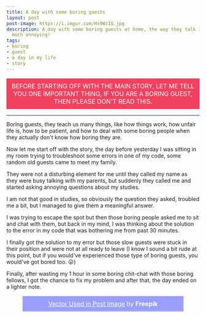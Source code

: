 ```yaml
---
title: A day with some boring guests
layout: post
post-image: https://i.imgur.com/Hs9WzIQ.jpg
description: A day with some boring guests at home, the way they talk is just too
  much annoying!
tags:
- boring
- guest
- a day in my life
- story
---
```


<center><p style="font-size:1rem;padding: 0.25vmax;max-width:82.5vmax;background-color:#f2415e;text-transform: uppercase; color:#ffffff;">
	Before starting off with the main story, let me tell you one important thing, if you are a boring guest, then please don't read this.
	</p></center>

<hr>

Boring guests, they teach us many things, like how things work, how unfair life is, how to be patient, and how to deal with some boring people when they actually don't know how boring they are.

Now let me start off with the story, the day before yesterday I was sitting in my room trying to troubleshoot some errors in one of my code, some random old guests came to meet my family.

They were not a disturbing element for me until they called my name as they were busy talking with my parents, but suddenly they called me and started asking annoying questions about my studies.

I am not that good in studies, so obviously the question they asked, troubled me a bit, but I managed to give them a meaningful answer.

I was trying to escape the spot but then those boring people asked me to sit and chat with them, but back in my mind, I was thinking about the solution to the error in my code that was bothering me from past 30 minutes.

I finally got the solution to my error but those slow guests were stuck in their position and were not at all ready to leave (I know I sound a bit rude at this point, but if you would've experienced those type of boring guests, you would've got bored too. 😛)

Finally, after wasting my 1 hour in some boring chit-chat with those boring fellows, I got the chance to fix my problem and after that, the day ended on a lighter note.

<center><p style="max-width:25rem;text-align:center;background-color:#999fff;color:#ffffff;padding:0.25vmax;font-size:1rem;"><a style="color:#ffffff;"  href='https://www.freepik.com/free-vector/bored-student_787766.htm'>Vector Used in Post Image</a> by <b>Freepik</b></p></center>